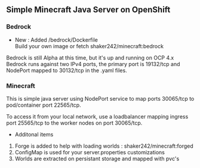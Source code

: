 ## Simple Minecraft Java Server on OpenShift

### Bedrock
* New : Added /bedrock/Dockerfile \
Build your own image or fetch shaker242/minecraft:bedrock

Bedrock is still Alpha at this time, but it's up and running on OCP 4.x \
Bedrock runs against two IPv4 ports, the primary port is 19132/tcp and NodePort 
mapped to 30132/tcp in the .yaml files.

### Minecraft
This is simple java server using NodePort service to map ports 30065/tcp to pod/container port 22565/tcp. 

To access it from your local network, use a loadbalancer mapping ingress port 25565/tcp to the worker nodes on port 30065/tcp.

* Additonal items
1. Forge is added to help with loading worlds : shaker242/minecraft:forged
2. ConfigMap is used for your server.properties customizations
3. Worlds are extracted on persistant storage and mapped with pvc's


